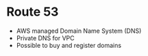 # Route 53

* AWS managed Domain Name System (DNS)
* Private DNS for VPC
* Possible to buy and register domains
